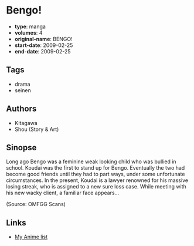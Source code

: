 # Bengo!

-   **type**: manga
-   **volumes**: 4
-   **original-name**: BENGO!
-   **start-date**: 2009-02-25
-   **end-date**: 2009-02-25

## Tags

-   drama
-   seinen

## Authors

-   Kitagawa
-   Shou (Story & Art)

## Sinopse

Long ago Bengo was a feminine weak looking child who was bullied in school. Koudai was the first to stand up for Bengo. Eventually the two had become good friends until they had to part ways, under some unfortunate circumstances. In the present, Koudai is a lawyer renowned for his massive losing streak, who is assigned to a new sure loss case. While meeting with his new wacky client, a familiar face appears...

(Source: OMFGG Scans)

## Links

-   [My Anime list](https://myanimelist.net/manga/16819/Bengo)
